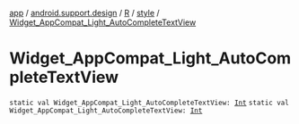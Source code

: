 [app](../../../index.md) / [android.support.design](../../index.md) / [R](../index.md) / [style](index.md) / [Widget_AppCompat_Light_AutoCompleteTextView](./-widget_-app-compat_-light_-auto-complete-text-view.md)

# Widget_AppCompat_Light_AutoCompleteTextView

`static val Widget_AppCompat_Light_AutoCompleteTextView: `[`Int`](https://kotlinlang.org/api/latest/jvm/stdlib/kotlin/-int/index.html)
`static val Widget_AppCompat_Light_AutoCompleteTextView: `[`Int`](https://kotlinlang.org/api/latest/jvm/stdlib/kotlin/-int/index.html)